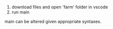 1. download files and open 'farm' folder in vscode
2. run main

main can be altered given appropriate syntaxes. 
